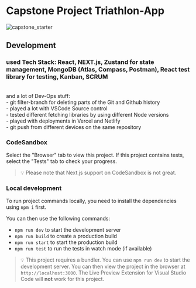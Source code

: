 # Capstone Project Triathlon-App


![capstone_starter](https://user-images.githubusercontent.com/123658730/229460872-263c248d-43b4-4d80-b709-7400c0d6f0e4.png)

## Development

### used Tech Stack: React, NEXT.js, Zustand for state management, MongoDB (Atlas, Compass, Postman),  React test library for testing, Kanban, SCRUM 
<br>
and a lot of Dev-Ops stuff: 
<br>
- git filter-branch for deleting parts of the Git and Github history
<br>
- played a lot with VSCode Source control
<br>
- tested different fetching libraries by using different Node versions
<br>
- played with deployments in Vercel and Netlify
<br>
- git push from different devices on the same repository

### CodeSandbox

Select the "Browser" tab to view this project. If this project contains tests, select the "Tests" tab to check your progress.

> 💡 Please note that Next.js support on CodeSandbox is not great.

### Local development

To run project commands locally, you need to install the dependencies using `npm i` first.

You can then use the following commands:

- `npm run dev` to start the development server
- `npm run build` to create a production build
- `npm run start` to start the production build
- `npm run test` to run the tests in watch mode (if available)

> 💡 This project requires a bundler. You can use `npm run dev` to start the development server. You can then view the project in the browser at `http://localhost:3000`. The Live Preview Extension for Visual Studio Code will **not** work for this project.
